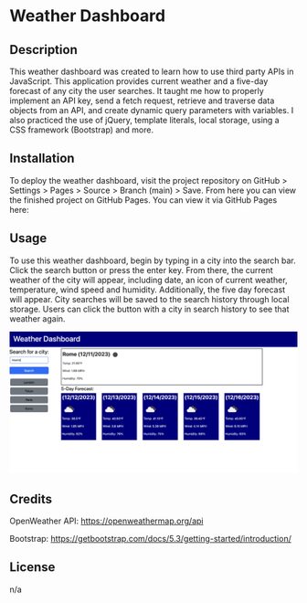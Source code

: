 # Weather Dashboard

## Description

This weather dashboard was created to learn how to use third party APIs in JavaScript. This application provides current weather and a five-day forecast of any city the user searches. It taught me how to properly implement an API key, send a fetch request, retrieve and traverse data objects from an API, and create dynamic query parameters with variables. I also practiced the use of jQuery, template literals, local storage, using a CSS framework (Bootstrap) and more. 

## Installation

To deploy the weather dashboard, visit the project repository on GitHub > Settings > Pages > Source > Branch (main) > Save. From here you can view the finished project on GitHub Pages. You can view it via GitHub Pages here:

## Usage

To use this weather dashboard, begin by typing in a city into the search bar. Click the search button or press the enter key. From there, the current weather of the city will appear, including date, an icon of current weather, temperature, wind speed and humidity. Additionally, the five day forecast will appear. City searches will be saved to the search history through local storage. Users can click the button with a city in search history to see that weather again.

![screenshot of the weather dashboard with history and typing a new city](./assets/weather-dashboard.png)

## Credits

OpenWeather API: https://openweathermap.org/api

Bootstrap: https://getbootstrap.com/docs/5.3/getting-started/introduction/

## License

n/a